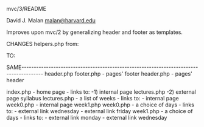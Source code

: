 mvc/3/README

David J. Malan
malan@harvard.edu

Improves upon mvc/2 by generalizing header and footer as templates.

CHANGES helpers.php from:
<?php

    /**
     * Renders footer.
     */
    function renderFooter($data = [])
    {
        extract($data);
        require("footer.php");
    }

    /**
     * Renders header.
     */
    function renderHeader($data = [])
    {
        extract($data);
        require("header.php");
    }

?>

TO:

<?php

    /**
     * Renders template.
     */
    function render($template, $data = [])
    {
        $path = $template . ".php";
        if (file_exists($path))
        {
            extract($data);
            require($path);
        }
    }

?>

SAME---------------------------------------------------------------------------------------
header.php
footer.php - pages' footer
header.php - pages' header

index.php - home page - links to:
			-1) internal page lectures.php
			-2) external page syllabus
lectures.php - a list of weeks - links to:
			- internal page week0.php
			- internal page week1.php
week0.php - a choice of days - links to:
			- external link wednesday
			- external link friday
week1.php - a choice of days - links to:
			- external link monday
			- external link wednesday
